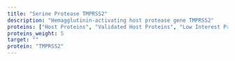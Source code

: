 ```yaml
---
title: "Serine Protease TMPRSS2"
description: "Hemagglutinin-activating host protease gene TMPRSS2"
proteins: ["Host Proteins", "Validated Host Proteins", "Low Interest Proteins"]
proteins_weight: 5
target: ""
protein: "TMPRSS2"
---
```

